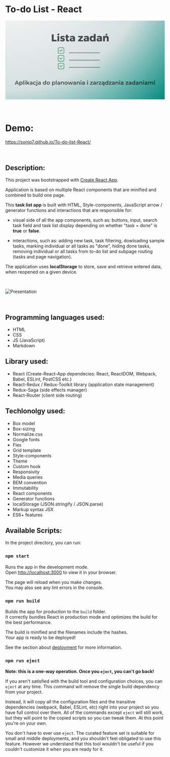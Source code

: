 # To-do List - React


![OG Image](https://github.com/Soniq7/To-do-list-React/blob/main/public/images/og-image.jpg?raw=true)

<br />

# Demo:

https://soniq7.github.io/To-do-list-React/

<br />

## Description:

This project was bootstrapped with [Create React App](https://github.com/facebook/create-react-app).

Application is based on multiple React components that are minified and combined to build one page.

This **task list app** is built with HTML, Style-components, JavaScript arrow / generator functions and interactions that are responsible for:

- visual side of all the app components, such as: buttons, input, search task field and task list display depending on whether "task = done" is **true** or **false**.

- interactions, such as: adding new task, task filtering, dowloading sample tasks, marking individual or all tasks as "done", hiding done tasks, removing individual or all tasks from to-do list and subpage routing (tasks and page navigation).


The application uses **localStorage** to store, save and retrieve entered data, when reopened on a given device.

<br />

![Presentation](https://i.postimg.cc/52d9Wq5q/presentation-React.gif)

<br />

## Programming languages used:

- HTML
- CSS
- JS (JavaScript)
- Markdown

## Library used:
- React (Create-React-App dependecies: React, ReactDOM, Webpack, Babel, ESLint, PostCSS etc.)
- React-Redux / Redux-Toolkit library (application state management)
- Redux-Saga (side effects manager)
- React-Router (client side routing)

## Techlonolgy used:

- Box model
- Box-sizing
- Normalize.css
- Google fonts 
- Flex
- Grid template
- Style-components
- Theme
- Custom hook 
- Responsivity
- Media queries
- BEM convention
- Immutability
- React components
- Generator functions
- localStorage (JSON.stringify / JSON.parse)
- Markup syntax JSX
- ES6+ features

## Available Scripts:

In the project directory, you can run:

### `npm start`

Runs the app in the development mode.\
Open [http://localhost:3000](http://localhost:3000) to view it in your browser.

The page will reload when you make changes.\
You may also see any lint errors in the console.

### `npm run build`

Builds the app for production to the `build` folder.\
It correctly bundles React in production mode and optimizes the build for the best performance.

The build is minified and the filenames include the hashes.\
Your app is ready to be deployed!

See the section about [deployment](https://facebook.github.io/create-react-app/docs/deployment) for more information.

### `npm run eject`

**Note: this is a one-way operation. Once you `eject`, you can't go back!**

If you aren't satisfied with the build tool and configuration choices, you can `eject` at any time. This command will remove the single build dependency from your project.

Instead, it will copy all the configuration files and the transitive dependencies (webpack, Babel, ESLint, etc) right into your project so you have full control over them. All of the commands except `eject` will still work, but they will point to the copied scripts so you can tweak them. At this point you're on your own.

You don't have to ever use `eject`. The curated feature set is suitable for small and middle deployments, and you shouldn't feel obligated to use this feature. However we understand that this tool wouldn't be useful if you couldn't customize it when you are ready for it.
